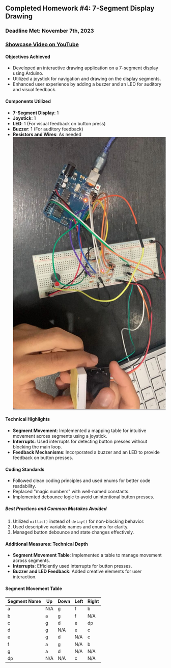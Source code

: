 ## Completed Homework #4: 7-Segment Display Drawing

### Deadline Met: November 7th, 2023

### [Showcase Video on YouTube](https://youtube.com/shorts/8kp4Yvexm8I?feature=share)

#### Objectives Achieved

- Developed an interactive drawing application on a 7-segment display using Arduino.
- Utilized a joystick for navigation and drawing on the display segments.
- Enhanced user experience by adding a buzzer and an LED for auditory and visual feedback.

#### Components Utilized

- **7-Segment Display**: 1
- **Joystick**: 1
- **LED**: 1 (For visual feedback on button press)
- **Buzzer**: 1 (For auditory feedback)
- **Resistors and Wires**: As needed
  ![Hardware Setup](/Resources/Images/7-segment-setup.jpg)

#### Technical Highlights

- **Segment Movement**: Implemented a mapping table for intuitive movement across segments using a joystick.
- **Interrupts**: Used interrupts for detecting button presses without blocking the main loop.
- **Feedback Mechanisms**: Incorporated a buzzer and an LED to provide feedback on button presses.

#### Coding Standards

- Followed clean coding principles and used enums for better code readability.
- Replaced "magic numbers" with well-named constants.
- Implemented debounce logic to avoid unintentional button presses.

##### Best Practices and Common Mistakes Avoided

1. Utilized `millis()` instead of `delay()` for non-blocking behavior.
2. Used descriptive variable names and enums for clarity.
3. Managed button debounce and state changes effectively.

#### Additional Measures: Technical Depth

- **Segment Movement Table**: Implemented a table to manage movement across segments.
- **Interrupts**: Efficiently used interrupts for button presses.
- **Buzzer and LED Feedback**: Added creative elements for user interaction.

#### Segment Movement Table

| Segment Name | Up  | Down | Left | Right |
| ------------ | --- | ---- | ---- | ----- |
| a            | N/A | g    | f    | b     |
| b            | a   | g    | f    | N/A   |
| c            | g   | d    | e    | dp    |
| d            | g   | N/A  | e    | c     |
| e            | g   | d    | N/A  | c     |
| f            | a   | g    | N/A  | b     |
| g            | a   | d    | N/A  | N/A   |
| dp           | N/A | N/A  | c    | N/A   |
